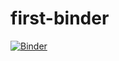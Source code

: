 # first-binder

[![Binder](https://mybinder.org/badge_logo.svg)](https://mybinder.org/v2/gh/isag91/first-binder/HEAD)
